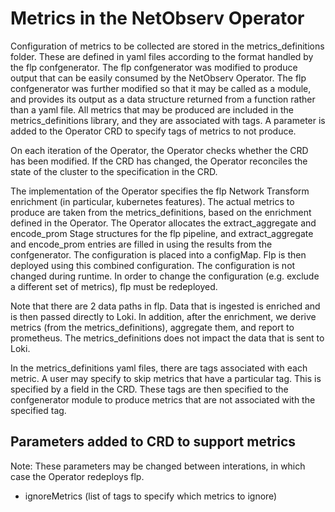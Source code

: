 # Metrics in the NetObserv Operator

Configuration of metrics to be collected are stored in the metrics_definitions folder.
These are defined in yaml files according to the format handled by the flp confgenerator.
The flp confgenerator was modified to produce output that can be easily consumed by the NetObserv Operator.
The flp confgenerator was further modified so that it may be called as a module, and provides its output as a data structure returned from a function rather than a yaml file.
All metrics that may be produced are included in the metrics_definitions library, and they are associated with tags.
A parameter is added to the Operator CRD to specify tags of metrics to not produce.

On each iteration of the Operator, the Operator checks whether the CRD has been modified.
If the CRD has changed, the Operator reconciles the state of the cluster to the specification in the CRD.

The implementation of the Operator specifies the flp Network Transform enrichment (in particular, kubernetes features).
The actual metrics to produce are taken from the metrics_definitions, based on the enrichment defined in the Operator.
The Operator allocates the extract_aggregate and encode_prom Stage structures for the flp pipeline,
and extract_aggregate and encode_prom entries are filled in using the results from the confgenerator.
The configuration is placed into a configMap.
Flp is then deployed using this combined configuration.
The configuration is not changed during runtime.
In order to change the configuration (e.g. exclude a different set of metrics), flp must be redeployed.

Note that there are 2 data paths in flp. Data that is ingested is enriched and is then passed directly to Loki.
In addition, after the enrichment, we derive metrics (from the metrics_definitions), aggregate them, and report to prometheus.
The metrics_definitions does not impact the data that is sent to Loki.

In the metrics_definitions yaml files, there are tags associated with each metric.
A user may specify to skip metrics that have a particular tag.
This is specified by a field in the CRD.
These tags are then specified to the confgenerator module to produce metrics that are not associated with the specified tag.

## Parameters added to CRD to support metrics
Note: These parameters may be changed between interations, in which case the Operator redeploys flp.
- ignoreMetrics (list of tags to specify which metrics to ignore)


